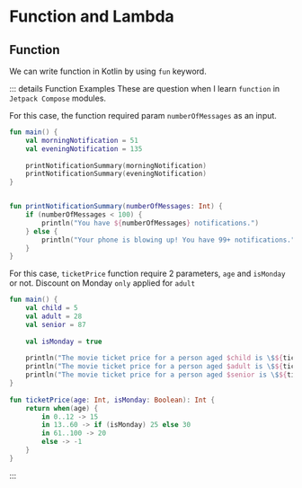 # Function and Lambda

## Function

We can write function in Kotlin by using `fun` keyword.

::: details Function Examples
These are question when I learn `function` in `Jetpack Compose` modules.

For this case, the function required param `numberOfMessages` as an input.
```kotlin
fun main() {
    val morningNotification = 51
    val eveningNotification = 135
    
    printNotificationSummary(morningNotification)
    printNotificationSummary(eveningNotification)
}


fun printNotificationSummary(numberOfMessages: Int) {
    if (numberOfMessages < 100) {
        println("You have ${numberOfMessages} notifications.")
    } else {
        println("Your phone is blowing up! You have 99+ notifications.")
    }
}
```

For this case, `ticketPrice` function require 2 parameters, `age` and `isMonday` or not. Discount on Monday `only` applied for `adult`

```kotlin
fun main() {
    val child = 5
    val adult = 28
    val senior = 87
    
    val isMonday = true
    
    println("The movie ticket price for a person aged $child is \$${ticketPrice(child, isMonday)}.")
    println("The movie ticket price for a person aged $adult is \$${ticketPrice(adult, isMonday)}.")
    println("The movie ticket price for a person aged $senior is \$${ticketPrice(senior, isMonday)}.")
}
 
fun ticketPrice(age: Int, isMonday: Boolean): Int {
    return when(age) {
        in 0..12 -> 15
        in 13..60 -> if (isMonday) 25 else 30
        in 61..100 -> 20
        else -> -1
    }
}
```
:::
